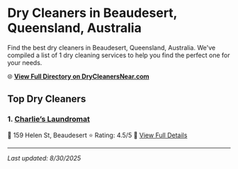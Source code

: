 # Dry Cleaners in Beaudesert, Queensland, Australia

Find the best dry cleaners in Beaudesert, Queensland, Australia. We've compiled a list of 1 dry cleaning services to help you find the perfect one for your needs.

🌐 **[View Full Directory on DryCleanersNear.com](https://drycleanersnear.com/city/Australia/Queensland/Beaudesert)**

## Top Dry Cleaners

### 1. [Charlie’s Laundromat](https://drycleanersnear.com/dryCleaner/68aa73bf39cc7c0899005dfe/charlie-s-laundromat)
📍 159 Helen St, Beaudesert
⭐ Rating: 4.5/5
🔗 [View Full Details](https://drycleanersnear.com/dryCleaner/68aa73bf39cc7c0899005dfe/charlie-s-laundromat)


---

*Last updated: 8/30/2025*
